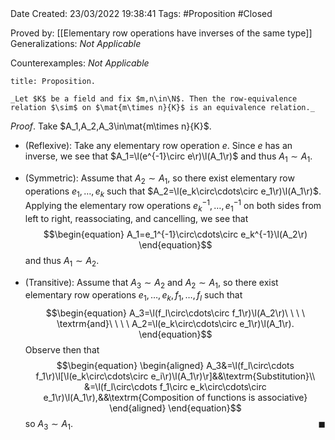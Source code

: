 <br />
<br />

Date Created: 23/03/2022 19:38:41
Tags: #Proposition #Closed 

Proved by: [[Elementary row operations have inverses of the same type]]
Generalizations: _Not Applicable_

Counterexamples: _Not Applicable_

``` ad-Proposition
title: Proposition.

_Let $K$ be a field and fix $m,n\in\N$. Then the row-equivalence relation $\sim$ on $\mat{m\times n}{K}$ is an equivalence relation._

```

_Proof_. Take $A_1,A_2,A_3\in\mat{m\times n}{K}$.
* (Reflexive): Take any elementary row operation $e$. Since $e$ has an inverse, we see that $A_1=\l(e^{-1}\circ e\r)\l(A_1\r)$ and thus $A_1\sim A_1$.

* (Symmetric): Assume that $A_2\sim A_1$, so there exist elementary row operations $e_1,\dots,e_k$ such that $A_2=\l(e_k\circ\cdots\circ e_1\r)\l(A_1\r)$. Applying the elementary row operations $e_k^{-1},\dots,e_1^{-1}$ on both sides from left to right, reassociating, and cancelling, we see that
$$\begin{equation}
    A_1=e_1^{-1}\circ\cdots\circ e_k^{-1}\l(A_2\r)
\end{equation}$$
and thus $A_1\sim A_2$.
* (Transitive): Assume that $A_3\sim A_2$ and $A_2\sim A_1$, so there exist elementary row operations $e_1,\dots,e_k,f_1,\dots,f_l$ such that
$$\begin{equation}
    A_3=\l(f_l\circ\cdots\circ f_1\r)\l(A_2\r)\ \ \ \ \textrm{and}\ \ \ \ A_2=\l(e_k\circ\cdots\circ e_1\r)\l(A_1\r).
\end{equation}$$
Observe then that
$$\begin{equation}
    \begin{aligned}
        A_3&=\l(f_l\circ\cdots f_1\r)\l[\l(e_k\circ\cdots\circ e_i\r)\l(A_1\r)\r]&&\textrm{Substitution}\\
        &=\l(f_l\circ\cdots f_1\circ e_k\circ\cdots\circ e_1\r)\l(A_1\r),&&\textrm{Composition of functions is associative}
    \end{aligned}
\end{equation}$$
so $A_3\sim A_1$.<span style="float:right;">$\blacksquare$</span>
